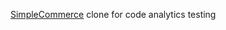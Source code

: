 
[SimpleCommerce](https://github.com/simplcommerce/SimplCommerce) clone for code analytics testing

